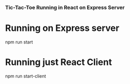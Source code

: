 ### Tic-Tac-Toe  Running in React on Express Server

# Running on Express server
npm run start

# Running just React Client
npm run start-client